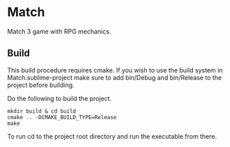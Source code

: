 # Match
Match 3 game with RPG mechanics.

## Build
This build procedure requires cmake.  If you wish to use the build system in Match.sublime-project make sure to add bin/Debug and bin/Release to the project before building.

Do the following to build the project.

    mkdir build & cd build
    cmake .. -DCMAKE_BUILD_TYPE=Release
    make

To run cd to the project root directory and run the executable from there. 
